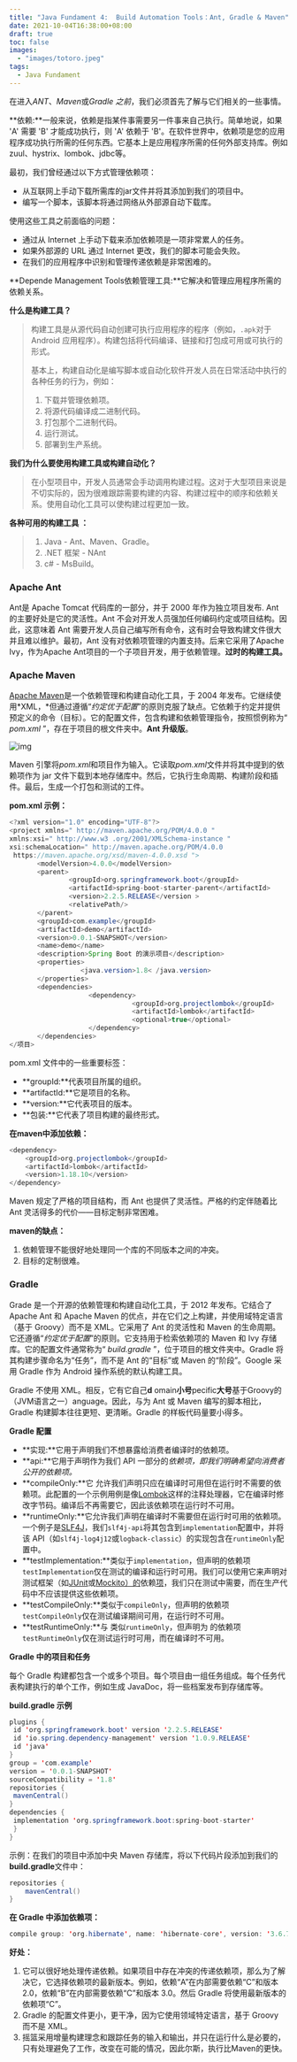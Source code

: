 ```yaml
---
title: "Java Fundament 4:  Build Automation Tools：Ant, Gradle & Maven"
date: 2021-10-04T16:38:00+08:00
draft: true
toc: false
images:
  - "images/totoro.jpeg"
tags: 
  - Java Fundament
---
```


在进入*ANT*、*Maven*或*Gradle 之前*，我们必须首先了解与它们相关的一些事情。

**依赖:**一般来说，依赖是指某件事需要另一件事来自己执行。简单地说，如果 'A' 需要 'B' 才能成功执行，则 'A' 依赖于 'B'。在软件世界中，依赖项是您的应用程序成功执行所需的任何东西。它基本上是应用程序所需的任何外部支持库。例如zuul、hystrix、lombok、jdbc等。

最初，我们曾经通过以下方式管理依赖项：

- 从互联网上手动下载所需库的jar文件并将其添加到我们的项目中。
- 编写一个脚本，该脚本将通过网络从外部源自动下载库。

使用这些工具之前面临的问题：

- 通过从 Internet 上手动下载来添加依赖项是一项非常累人的任务。
- 如果外部源的 URL 通过 Internet 更改，我们的脚本可能会失败。
- 在我们的应用程序中识别和管理传递依赖是非常困难的。

**Depende Management Tools依赖管理工具:**它解决和管理应用程序所需的依赖关系。

**什么是构建工具？**

> 构建工具是从源代码自动创建可执行应用程序的程序（例如，`.apk`对于 Android 应用程序）。构建包括将代码编译、链接和打包成可用或可执行的形式。
>
> 基本上，构建自动化是编写脚本或自动化软件开发人员在日常活动中执行的各种任务的行为，例如：
>
> 1. 下载并管理依赖项。
> 2. 将源代码编译成二进制代码。
> 3. 打包那个二进制代码。
> 4. 运行测试。
> 5. 部署到生产系统。

**我们为什么要使用构建工具或构建自动化？**

> 在小型项目中，开发人员通常会手动调用构建过程。这对于大型项目来说是不切实际的，因为很难跟踪需要构建的内容、构建过程中的顺序和依赖关系。使用自动化工具可以使构建过程更加一致。

**各种可用的构建工具 ：**

> 1.  Java - Ant、Maven、Gradle。
> 2. .NET 框架 - NAnt
> 3. c# - MsBuild。

### **Apache Ant**

Ant是 Apache Tomcat 代码库的一部分，并于 2000 年作为独立项目发布. Ant 的主要好处是它的灵活性。Ant 不会对开发人员强加任何编码约定或项目结构。因此，这意味着 Ant 需要开发人员自己编写所有命令，这有时会导致构建文件很大并且难以维护。最初，Ant 没有对依赖项管理的内置支持。后来它采用了Apache Ivy，作为Apache Ant项目的一个子项目开发，用于依赖管理。**过时的构建工具。**

### **Apache Maven**

[Apache Maven](https://maven.apache.org/)是一个依赖管理和构建自动化工具，于 2004 年发布。它继续使用*XML，*但通过遵循“*约定优于配置*”的原则克服了缺点。它依赖于约定并提供预定义的命令（目标）。它的配置文件，包含构建和依赖管理指令，按照惯例称为“ *pom.xml* ”，存在于项目的根文件夹中。**Ant 升级版**。

![img](https://miro.medium.com/max/1324/1*p9j7JsTDxRLdsdks4ADlaQ.jpeg)

Maven 引擎将*pom.xml*和项目作为输入。它读取*pom.xml*文件并将其中提到的依赖项作为 jar 文件下载到本地存储库中。然后，它执行生命周期、构建阶段和插件。最后，生成一个打包和测试的工件。

**pom.xml 示例：**

```java
<?xml version="1.0" encoding="UTF-8"?> 
<project xmlns=" http://maven.apache.org/POM/4.0.0 " 
xmlns:xsi=" http://www.w3 .org/2001/XMLSchema-instance "   
xsi:schemaLocation=" http://maven.apache.org/POM/4.0.0  
 https://maven.apache.org/xsd/maven-4.0.0.xsd "> 
       <modelVersion>4.0.0</modelVersion> 
       <parent>    
               <groupId>org.springframework.boot</groupId> 
               <artifactId>spring-boot-starter-parent</artifactId> 
               <version>2.2.5.RELEASE</version >   
               <relativePath/> 
       </parent>
       <groupId>com.example</groupId>  
       <artifactId>demo</artifactId>   
       <version>0.0.1-SNAPSHOT</version>   
       <name>demo</name>   
       <description>Spring Boot 的演示项目</description>    
       <properties>   
                  <java.version>1.8< /java.version> 
       </properties>    
       <dependencies> 
                    <dependency>    
                               <groupId>org.projectlombok</groupId> 
                               <artifactId>lombok</artifactId>    
                               <optional>true</optional> 
                    </dependency> 
       </dependencies>   
</项目>
```

pom.xml 文件中的一些重要标签：

- **groupId:**代表项目所属的组织。
- **artifactId:**它是项目的名称。
- **version:**它代表项目的版本。
- **包装:**它代表了项目构建的最终形式。

**在maven中添加依赖：**

```java
<dependency> 
    <groupId>org.projectlombok</groupId> 
    <artifactId>lombok</artifactId> 
    <version>1.18.10</version> 
</dependency>
```

Maven 规定了严格的项目结构，而 Ant 也提供了灵活性。严格的约定伴随着比 Ant 灵活得多的代价——目标定制非常困难。

**maven的缺点：**

1. 依赖管理不能很好地处理同一个库的不同版本之间的冲突。
2. 目标的定制很难。

### **Gradle**

Grade 是一个开源的依赖管理和构建自动化工具，于 2012 年发布。它结合了 Apache Ant 和 Apache Maven 的优点，并在它们之上构建，并使用域特定语言（基于 Groovy）而不是 XML。它采用了 Ant 的灵活性和 Maven 的生命周期。它还遵循“*约定优于配置*”的原则。它支持用于检索依赖项的 Maven 和 Ivy 存储库。它的配置文件通常称为“ *build.gradle* ”，位于项目的根文件夹中。Gradle 将其构建步骤命名为“任务”，而不是 Ant 的“目标”或 Maven 的“阶段”。Google 采用 Gradle 作为 Android 操作系统的默认构建工具。

Gradle 不使用 XML。相反，它有它自己**d** omain**小号**pecific**大号**基于Groovy的（JVM语言之一）anguage。因此，与为 Ant 或 Maven 编写的脚本相比，Gradle 构建脚本往往更短、更清晰。Gradle 的样板代码量要小得多。

**Gradle 配置**

- **实现:**它用于声明我们不想暴露给消费者编译时的依赖项。
- **api:**它用于声明作为我们 API 一部分的*依赖项，即我们明确希望向消费者公开的依赖项。*
- **compileOnly:**它 允许我们声明只应在编译时可用但在运行时不需要的依赖项。此配置的一个示例用例是像[Lombok](https://projectlombok.org/)这样的注释处理器，它在编译时修改字节码。编译后不再需要它，因此该依赖项在运行时不可用。
- **runtimeOnly:**它允许我们声明在编译时不需要但在运行时可用的依赖项。一个例子是[SLF4J](https://www.slf4j.org/)，我们`slf4j-api`将其包含到`implementation`配置中，并将该 API（如`slf4j-log4j12`或`logback-classic`）的实现包含在`runtimeOnly`配置中。
- **testImplementation:**类似于`implementation`，但声明的依赖项`testImplementation`仅在测试的编译和运行时可用。我们可以使用它来声明对测试框架（如[JUnit](https://junit.org/junit5/)或[Mockito）的](https://site.mockito.org/)依赖[项](https://site.mockito.org/)，我们只在测试中需要，而在生产代码中不应该提供这些依赖项。
- **testCompileOnly:**类似于`compileOnly`，但声明的依赖项`testCompileOnly`仅在测试编译期间可用，在运行时不可用。
- **testRuntimeOnly:**与 类似`runtimeOnly`，但声明为 的依赖项`testRuntimeOnly`仅在测试运行时可用，而在编译时不可用。

**Gradle 中的项目和任务**

每个 Gradle 构建都包含一个或多个项目。每个项目由一组任务组成。每个任务代表构建执行的单个工作，例如生成 JavaDoc，将一些档案发布到存储库等。

**build.gradle 示例**

```java
plugins {
 id 'org.springframework.boot' version '2.2.5.RELEASE'
 id 'io.spring.dependency-management' version '1.0.9.RELEASE'
 id 'java'
}
group = 'com.example'
version = '0.0.1-SNAPSHOT'
sourceCompatibility = '1.8'
repositories {
 mavenCentral()
}
dependencies {
 implementation 'org.springframework.boot:spring-boot-starter'
 }
}
```

示例：在我们的项目中添加中央 Maven 存储库，将以下代码片段添加到我们的**build.gradle**文件中：

```java
repositories {
    mavenCentral()
}
```

**在 Gradle 中添加依赖项：**

```java
compile group: 'org.hibernate', name: 'hibernate-core', version: '3.6.7.Final'
```

**好处：**

1. 它可以很好地处理传递依赖。如果项目中存在冲突的传递依赖项，那么为了解决它，它选择依赖项的最新版本。例如，依赖“A”在内部需要依赖“C”和版本 2.0，依赖“B”在内部需要依赖“C”和版本 3.0。然后 Gradle 将使用最新版本的依赖项“C”。
2. Gradle 的配置文件更小，更干净，因为它使用领域特定语言，基于 Groovy 而不是 XML。
3. 摇篮采用增量构建理念和跟踪任务的输入和输出，并只在运行什么是必要的，只有处理避免了工作，改变在可能的情况，因此尔斯，执行比Maven的更快。

